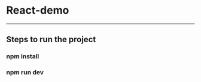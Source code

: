 <h1>React-demo</h1>
<hr>
<h2>Steps to run the project</h2>
<h3>npm install</h3>
<h3>npm run dev</h3>